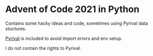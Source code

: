 # Advent of Code 2021 in Python

Contains some hacky ideas and code, sometimes using Pyrival data stuctures.

[Pyrival](https://github.com/cheran-senthil/PyRival) is included to avoid import errors and env setup.

I do not contain the rights to Pyrival.
